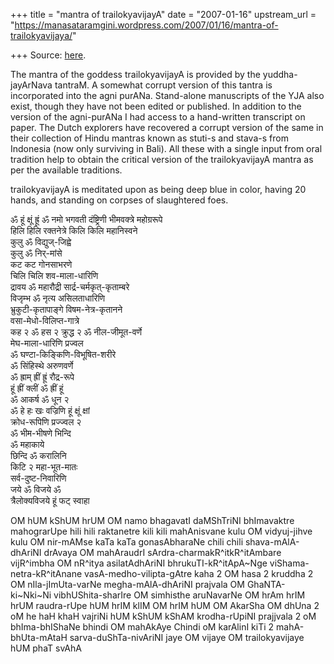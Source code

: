 +++
title = "mantra of trailokyavijayA"
date = "2007-01-16"
upstream_url = "https://manasataramgini.wordpress.com/2007/01/16/mantra-of-trailokyavijaya/"

+++
Source: [here](https://manasataramgini.wordpress.com/2007/01/16/mantra-of-trailokyavijaya/).

The mantra of the goddess trailokyavijayA is provided by the
yuddha-jayArNava tantraM. A somewhat corrupt version of this tantra is
incorporated into the agni purANa. Stand-alone manuscripts of the YJA
also exist, though they have not been edited or published. In addition
to the version of the agni-purANa I had access to a hand-written
transcript on paper. The Dutch explorers have recovered a corrupt
version of the same in their collection of Hindu mantras known as
stuti-s and stava-s from Indonesia (now only surviving in Bali). All
these with a single input from oral tradition help to obtain the
critical version of the trailokyavijayA mantra as per the available
traditions. 

trailokyavijayA is meditated upon as being deep blue in
color, having 20 hands, and standing on corpses of slaughtered foes.

ॐ हूं क्षूं ह्रूं ॐ नमो भगवती दंष्ट्रिणी भीमवक्त्रे महोग्ररूपे  
हिलि हिलि रक्तनेत्रे किलि किलि महानिस्वने  
कुलु ॐ विद्युज्-जिह्वे  
कुलु ॐ निर्-मांसे  
कट कट गोनसाभरणे  
चिलि चिलि शव-माला-धारिणि  
द्रावय ॐ महारौद्री सार्द्र-चर्मकृत्-कृताम्बरे  
विजृम्भ ॐ नृत्य असिलताधारिणि  
भ्रुकुटी-कृतापाङ्गे विषम-नेत्र-कृतानने  
वसा-मेधो-विलिप्त-गात्रे  
कह २ ॐ हस २ क्रुद्ध २ ॐ नील-जीमूत-वर्णे  
मेघ-माला-धारिणि प्रज्वल  
ॐ घण्टा-किङ्किणि-विभूषित-शरीरे  
ॐ सिंहिस्थे अरुणवर्णे  
ॐ ह्राम् ह्रीं ह्रूं रौद्र-रूपे  
हूं ह्रीं क्लीं ॐ ह्रीं हूं  
ॐ आकर्ष ॐ धून २  
ॐ हे हः खः वज्रिणि हूं क्षूं क्षां  
क्रोध-रूपिणि प्रज्ज्वल २  
ॐ भीम-भीषणे भिन्दि  
ॐ महाकाये  
छिन्दि ॐ करालिनि  
किटि २ महा-भूत-मातः  
सर्व-दुष्ट-निवारिणि  
जये ॐ विजये ॐ  
त्रैलोक्यविजये हूं फट् स्वाहा

OM hUM kShUM hrUM OM namo bhagavatI daMShTriNI bhImavaktre mahograrUpe
hili hili raktanetre kili kili mahAnisvane kulu OM vidyuj-jihve kulu OM
nir-mAMse kaTa kaTa gonasAbharaNe chili chili shava-mAlA-dhAriNI drAvaya
OM mahAraudrI sArdra-charmakR^itkR^itAmbare vijR^imbha OM nR^itya
asilatAdhAriNI bhrukuTI-kR^itApA\~Nge viShama-netra-kR^itAnane
vasA-medho-vilipta-gAtre kaha 2 OM hasa 2 kruddha 2 OM nIla-jImUta-varNe
megha-mAlA-dhAriNI prajvala OM GhaNTA-ki\~Nki\~Ni vibhUShita-sharIre OM
simhisthe aruNavarNe OM hrAm hrIM hrUM raudra-rUpe hUM hrIM klIM OM hrIM
hUM OM AkarSha OM dhUna 2 oM he haH khaH vajriNi hUM kShUM kShAM
krodha-rUpiNI prajjvala 2 oM bhIma-bhIShaNe bhindi OM mahAkAye Chindi oM
karAlinI kiTi 2 mahA-bhUta-mAtaH sarva-duShTa-nivAriNI jaye OM vijaye OM
trailokyavijaye hUM phaT svAhA

